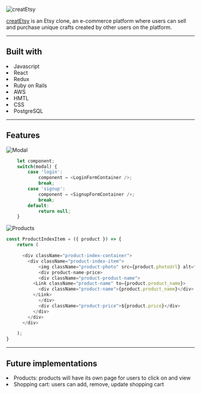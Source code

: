 <!-- <h1>creatEtsy</h1> -->
![creatEtsy](https://i.imgur.com/WVxMrxL.png)

[creatEtsy](https://createtsy.herokuapp.com/#/) is an Etsy clone, an e-commerce platform where users can sell and purchase unique crafts created by other users on the platform.

---

<h2>Built with</h2>
<li>Javascript</li>
<li>React</li>
<li>Redux</li>
<li>Ruby on Rails</li>
<li>AWS</li>
<li>HMTL</li>
<li>CSS</li>
<li>PostgreSQL</li>

---
<h2>Features</h2>

![Modal](https://i.imgur.com/netiN4P.png)

```javascript
    let component;
    switch(modal) {
        case 'login':
            component = <LoginFormContainer />;
            break;
        case 'signup':
            component = <SignupFormContainer />;
            break;
        default:
            return null;
    }
```

![Products](https://i.imgur.com/sVAj8Rr.png)

```javascript
const ProductIndexItem = ({ product }) => {
    return (

      <div className="product-index-container">
        <div className="product-index-item">
            <img className="product-photo" src={product.photoUrl} alt="" />
            <div product-name-price>
            <div className="product-product-name">
          <Link className="product-name" to={product.product_name}>
            <div className="product-name">{product.product_name}</div>
          </Link>
            </div>
            <div className="product-price">${product.price}</div>
          </div>
        </div>
      </div>

    );
}
```

---
<h2>Future implementations</h2>
<li>Products: products will have its own page for users to click on and view</li>
<li>Shopping cart: users can add, remove, update shopping cart</li>